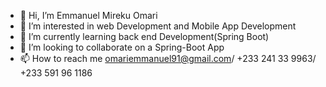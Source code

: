 - 👋 Hi, I’m Emmanuel Mireku Omari
- 👀 I’m interested in web Development and Mobile App Development
- 🌱 I’m currently learning back end Development(Spring Boot)
- 💞️ I’m looking to collaborate on a Spring-Boot App
- 📫 How to reach me omariemmanuel91@gmail.com/ +233 241 33 9963/ +233 591 96 1186

<!---
3ga01/3ga01 is a ✨ special ✨ repository because its `README.md` (this file) appears on your GitHub profile.
You can click the Preview link to take a look at your changes.
--->
